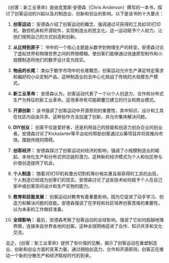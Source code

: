 《创客：新工业革命》是由克里斯·安德森（Chris Anderson）撰写的一本书，探讨了创客运动的兴起以及对制造业、创新和创业的影响。以下是该书的十大要点：

1. **创客运动：** 安德森介绍了创客运动的概念，强调通过可获得的工具如3D打印机、数控机床和开源软件，实现制造业的民主化。这一运动赋予个人权力，让他们按照自己的方式创造和创新。

2. **从比特到原子：** 书中的一个核心主题是从数字到物理生产的转变。安德森讨论了虚拟世界和物理世界之间的界限模糊，使创客们能够通过快速原型制作和小规模制造将他们的数字设计变为现实。

3. **物品的长尾：** 类似于数字市场中的长尾概念，创客运动允许生产满足特定需求和偏好的小众定制产品。这种制造业的去中心化挑战了传统的大规模生产模式。

4. **新工业革命：** 安德森认为，创客运动代表了一个以个人创造力、合作和分布式生产为特征的新工业革命。这场革命有可能颠覆已建立的行业和商业模式。

5. **开源创新：** 该书强调了创客运动中开源原则的重要性，其中知识、设计和工具在社区内自由共享。这种协作方法加速了创新，并允许集体解决问题。

6. **DIY创业：** 创客不仅是爱好者，还是利用自己的技能和创造力创办企业的创业者。安德森讨论了Kickstarter等平台如何帮助创客通过众筹项目并将其推向市场，摆脱传统的障碍。

7. **创客经济：** 安德森探讨了创客运动对经济的影响，强调了小规模制造业的崛起、本地化生产和分布式供应链的潜力。这种新的经济模式为个人和社区参与价值创造提供了机会。

8. **个人制造：** 随着3D打印机和激光切割机等价格实惠且易获得的工具的出现，个人制造已经成为创客们的现实。安德森讨论了这些技术如何赋予个人在自己家中或创客空间设计和生产实物的能力。

9. **教育和技能发展：** 创客运动对教育有着重要影响，因为它促进了动手学习、创造力和解决问题的技能。安德森强调了在学校和社区培养创客思维的重要性，以为未来的工作做好准备。

10. **全球影响：** 最后，安德森考察了创客运动的全球影响，强调了它如何超越地理界限，连接来自世界各地的创客。这种全球网络促进了合作、知识共享和文化交流。

总之，《创客：新工业革命》提供了有价值的见解，揭示了创客运动在重塑制造业、创新和创业方面的变革力量。通过拥抱创造力、合作和开源原则，创客正在推动一个新的分散生产和经济赋权时代的到来。